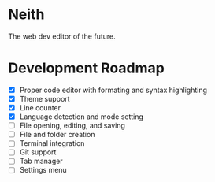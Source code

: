 # Neith
The web dev editor of the future.

# Development Roadmap
- [x] Proper code editor with formating and syntax highlighting
- [x] Theme support
- [x] Line counter
- [x] Language detection and mode setting
- [ ] File opening, editing, and saving
- [ ] File and folder creation
- [ ] Terminal integration
- [ ] Git support
- [ ] Tab manager
- [ ] Settings menu